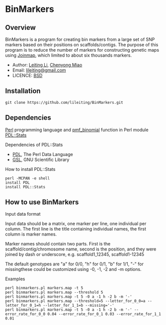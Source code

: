 BinMarkers
======

Overview
------

BinMarkers is a program for creating bin markers from a large set of SNP markers based on their positions on scaffolds/contigs. The purpose of this program is to reduce the number of markers for constructing genetic maps using [Joinmap](http://www.kyazma.nl/index.php/mc.JoinMap/), which limited to about six thousands markers.

* Author: [Leiting Li](https://github.com/lileiting), [Chenyong Miao](https://github.com/freemao)
* Email: lileiting@gmail.com
* LICENCE: [BSD](http://opensource.org/licenses/bsd-license.php)

Installation
------

    git clone https://github.com/lileiting/BinMarkers.git

Dependencies
------

[Perl](http://www.perl.org) programming language and [pmf_binomial](http://pdl-stats.sourceforge.net/Distr.htm#pmf_binomial) function in Perl module [PDL::Stats](https://metacpan.org/pod/PDL::Stats)

Dependencies of PDL::Stats

- [PDL](https://metacpan.org/pod/PDL), The Perl Data Language
- [GSL](http://www.gnu.org/software/gsl/), GNU Scientific Library

How to install PDL::Stats

    perl -MCPAN -e shell
    install PDL
    install PDL::Stats

How to use BinMarkers
------

Input data format

Input data should be a matrix, one marker per line, one individual per column.
The first line is the title containing individual names, the first column is 
marker names.

Marker names should contain two parts. First is the scaffold/contig/chromosome 
name, second is the position, and they were joined by dash or underscore, e.g.
scaffold1\_12345, scaffold1-12345

The default genotypes are "a" for 0/0, "h" for 0/1, "b" for 1/1, "-" for 
missingthese could be customized using -0, -1, -2 and -m options.

Examples

    perl binmarkers.pl markers.map -t 5
    perl binmarkers.pl markers.map --threshold 5
    perl binmarkers.pl markers.map -t 5 -0 a -1 h -2 b -m '-'
    perl binmarkers.pl markers.map --threshold=5 --letter_for_0_0=a --letter_for_0_1=h --letter_for_1_1=b --missing='-'
    perl binmarkers.pl markers.map -t 5 -0 a -1 h -2 b -m '-' --error_rate_for_0_0 0.04 --error_rate_for_0_1 0.03 --error_rate_for_1_1 0.01
